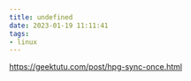 ```yaml
---
title: undefined
date: 2023-01-19 11:11:41
tags:
- linux
---
```


https://geektutu.com/post/hpg-sync-once.html

